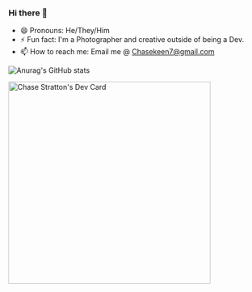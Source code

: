 ### Hi there 👋

- 😄 Pronouns: He/They/Him 
- ⚡ Fun fact: I'm a Photographer and creative outside of being a Dev.
-  📫 How to reach me: Email me @ Chasekeen7@gmail.com


![Anurag's GitHub stats](https://github-readme-stats.vercel.app/api?username=chasek6&theme=dark&show_icons=true)

<a href="https://app.daily.dev/Chasek6"><img src="https://api.daily.dev/devcards/14fd0e68288244fd9ad0cbcace4a7e75.png?r=snd" width="400" alt="Chase Stratton's Dev Card"/></a>
<!--
**Chasek6/Chasek6** is a ✨ _special_ ✨ repository because its `README.md` (this file) appears on your GitHub profile.

Here are some ideas to get you started:

- 🔭 I’m currently working on ...
- 🌱 I’m currently learning ...
- 👯 I’m looking to collaborate on ...
- 🤔 I’m looking for help with ...
- 💬 Ask me about ...
- 📫 How to reach me: ...
- 😄 Pronouns: ...
- ⚡ Fun fact: ...
-->
